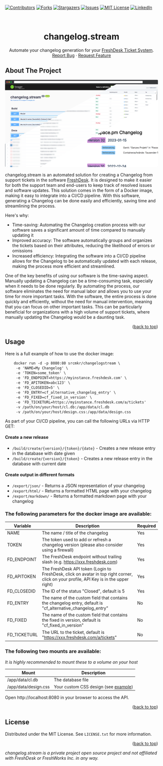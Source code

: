 ﻿<a name="readme-top"></a>

[![Contributors][contributors-shield]][contributors-url]
[![Forks][forks-shield]][forks-url]
[![Stargazers][stars-shield]][stars-url]
[![Issues][issues-shield]][issues-url]
[![MIT License][license-shield]][license-url]
[![LinkedIn][linkedin-shield]][linkedin-url]

<br />
<div align="center">
<h1 align="center">changelog.stream</h1>

  <p align="center">
    Automate your changelog generation for your <a href="https://freshdesk.com" target="_blank">FreshDesk Ticket System</a>.
    <br />
    <a href="https://github.com/srcmkr/changelog.stream/issues">Report Bug</a>
    ·
    <a href="https://github.com/srcmkr/changelog.stream/issues">Request Feature</a>
  </p>
</div>

<!-- ABOUT THE PROJECT -->
## About The Project

[![Screenshot][product-screenshot]](https://github.com/srcmkr/changelog.stream)

changelog.stream is an automated solution for creating a Changelog from support tickets in the software [FreshDesk](https://www.freshdesk.com). 
It is designed to make it easier for both the support team and end-users to keep track of resolved issues and software updates. 
This solution comes in the form of a Docker image, making it easy to integrate into a CI/CD pipeline. 
With this software, generating a Changelog can be done easily and efficiently, saving time and streamlining the process.

Here's why:
* Time-saving: Automating the Changelog creation process with our software saves a significant amount of time compared to manually updating it
* Improved accuracy: The software automatically groups and organizes the tickets based on their attributes, reducing the likelihood of errors or omissions
* Increased efficiency: Integrating the software into a CI/CD pipeline allows for the Changelog to be automatically updated with each release, making the process more efficient and streamlined.

One of the key benefits of using our software is the time-saving aspect. Manually updating a Changelog can be a time-consuming task, especially when it needs to be done regularly. By automating the process, our software eliminates the need for manual labor and allows you to use your time for more important tasks. With the software, the entire process is done quickly and efficiently, without the need for manual intervention, meaning that you can focus on other important tasks. This can be particularly beneficial for organizations with a high volume of support tickets, where manually updating the Changelog would be a daunting task.

<p align="right">(<a href="#readme-top">back to top</a>)</p>

<!-- USAGE EXAMPLES -->
## Usage

Here is a full example of how to use the docker image:
````
    docker run -d -p 8080:80 srcmkr/changelogstream \
     -e 'NAME=My Changelog' \
     -e 'TOKEN=some_token' \
     -e 'FD_ENDPOINT=https://myinstance.freshdesk.com' \
     -e 'FD_APITOKEN=abc123' \
     -e 'FD_CLOSEDID=5' \
     -e 'FD_ENTRY=cf_alternative_changelog_entry' \
     -e 'FD_FIXED=cf_fixed_in_version' \
     -e 'FD_TICKETURL=https://myinstance.freshdesk.com/a/tickets'
     -v /path/on/your/host/cl.db:/app/data/cl.db
     -v /path/on/your/host/design.css:/app/data/design.css
````

As part of your CI/CD pipeline, you can call the following URLs via HTTP GET:
#### Create a new release
* ``/build/create/{version}/{token}/{date}`` - Creates a new release entry in the database with date given
* ``/build/create/{version}/{token}`` - Creates a new release entry in the database with current date

#### Create output in different formats
* ``/export/json/`` - Returns a JSON representation of your changelog
* ``/export/html/`` - Returns a formatted HTML page with your changelog
* ``/export/markdown/`` - Returns a formatted markdown page with your changelog

### The following parameters for the docker image are available:

| Variable | Description                                                                                                                             | Required |
| -------- |-----------------------------------------------------------------------------------------------------------------------------------------| -------- |
| NAME | The name / title of the changelog                                                                                                       | Yes |
 | TOKEN | The token used to add or refresh a changelog version (please also consider using a firewall)                                            | Yes |
| FD_ENDPOINT | The FreshDesk endpoint without trailing slash (e.g. https://xxx.freshdesk.com)                                                          | Yes |
| FD_APITOKEN | The FreshDesk API token (Login to FreshDesk, click on avatar in top right corner, click on your profile, API Key is in the upper right) | Yes |
| FD_CLOSEDID | The ID of the status "Closed", default is 5                                                                                             | Yes |
| FD_ENTRY | The name of the custom field that contains the changelog entry, default is "cf_alternative_changelog_entry"                             | No |
| FD_FIXED | The name of the custom field that contains the fixed in version, default is "cf_fixed_in_version"                                       | No |
| FD_TICKETURL | The URL to the ticket, default is "https://xxx.freshdesk.com/a/tickets"                                                                 | No |

### The following two mounts are available:
_It is highly recommended to mount these to a volume on your host_

| Mount | Description                                                                                                          |
| ----- |----------------------------------------------------------------------------------------------------------------------|
| /app/data/cl.db | The database file                                                                                                    |
| /app/data/design.css | Your custom CSS design (see [example](https://github.com/srcmkr/changelog.stream/blob/master/CLApi/data/design.css)) |

Open http://localhost:8080 in your browser to access the API.
<p align="right">(<a href="#readme-top">back to top</a>)</p>

<!-- LICENSE -->
## License

Distributed under the MIT License. See `LICENSE.txt` for more information.

<p align="right">(<a href="#readme-top">back to top</a>)</p>

_changelog.stream is a private project open source project and not affiliated with FreshDesk or FreshWorks Inc. in any way._

<!-- MARKDOWN LINKS & IMAGES -->
[contributors-shield]: https://img.shields.io/github/contributors/srcmkr/changelog.stream.svg?style=for-the-badge
[contributors-url]: https://github.com/srcmkr/changelog.stream/graphs/contributors
[forks-shield]: https://img.shields.io/github/forks/srcmkr/changelog.stream.svg?style=for-the-badge
[forks-url]: https://github.com/srcmkr/changelog.stream/network/members
[stars-shield]: https://img.shields.io/github/stars/srcmkr/changelog.stream.svg?style=for-the-badge
[stars-url]: https://github.com/srcmkr/changelog.stream/stargazers
[issues-shield]: https://img.shields.io/github/issues/srcmkr/changelog.stream.svg?style=for-the-badge
[issues-url]: https://github.com/srcmkr/changelog.stream/issues
[license-shield]: https://img.shields.io/github/license/srcmkr/changelog.stream.svg?style=for-the-badge
[license-url]: https://github.com/srcmkr/changelog.stream/blob/master/LICENSE.txt
[linkedin-shield]: https://img.shields.io/badge/-LinkedIn-black.svg?style=for-the-badge&logo=linkedin&colorB=555
[linkedin-url]: https://www.linkedin.com/in/srcmkr/
[product-screenshot]: .github/images/screenshot.png